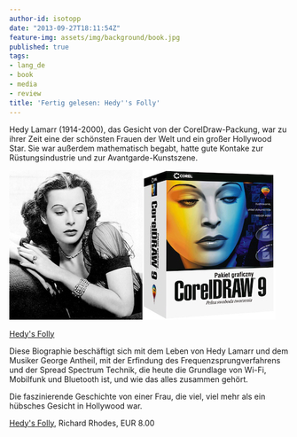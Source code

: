 ```yaml
---
author-id: isotopp
date: "2013-09-27T18:11:54Z"
feature-img: assets/img/background/book.jpg
published: true
tags:
- lang_de
- book
- media
- review
title: 'Fertig gelesen: Hedy''s Folly'
---
```

Hedy Lamarr (1914-2000), das Gesicht von der CorelDraw-Packung, war zu ihrer Zeit eine der schönsten Frauen der Welt und ein großer Hollywood Star. Sie war außerdem mathematisch begabt, hatte gute Kontake zur Rüstungsindustrie und zur Avantgarde-Kunstszene.

[![](/uploads/2013/09/hedy.png)](https://www.amazon.de/Hedys-Folly-Breakthrough-Inventions-Beautiful/dp/0307742954)

[Hedy's Folly](https://www.amazon.de/Hedys-Folly-Breakthrough-Inventions-Beautiful/dp/0307742954)

Diese Biographie beschäftigt sich mit dem Leben von Hedy Lamarr und dem Musiker George Antheil, mit der Erfindung des Frequenzsprungverfahrens und der Spread Spectrum Technik, die heute die Grundlage von Wi-Fi, Mobilfunk und Bluetooth ist, und wie das alles zusammen gehört.

Die faszinierende Geschichte von einer Frau, die viel, viel mehr als ein hübsches Gesicht in Hollywood war.

[Hedy's Folly](https://www.amazon.de/Hedys-Folly-Breakthrough-Inventions-Beautiful/dp/0307742954), Richard Rhodes, EUR 8.00
